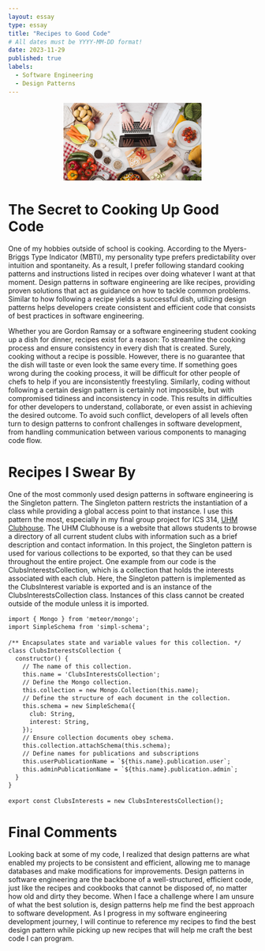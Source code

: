 ```yaml
---
layout: essay
type: essay
title: "Recipes to Good Code"
# All dates must be YYYY-MM-DD format!
date: 2023-11-29
published: true
labels:
  - Software Engineering
  - Design Patterns
---
```

<p align="center">
  <img width="280px" src="../img/cooking.webp"/>
</p>


# The Secret to Cooking Up Good Code
One of my hobbies outside of school is cooking. According to the Myers-Briggs Type Indicator (MBTI), my personality type prefers predictability over intuition and spontaneity. As a result, I prefer following standard cooking patterns and instructions listed in recipes over doing whatever I want at that moment. Design patterns in software engineering are like recipes, providing proven solutions that act as guidance on how to tackle common problems. Similar to how following a recipe yields a successful dish, utilizing design patterns helps developers create consistent and efficient code that consists of best practices in software engineering. 

Whether you are Gordon Ramsay or a software engineering student cooking up a dish for dinner, recipes exist for a reason: To streamline the cooking process and ensure consistency in every dish that is created. Surely, cooking without a recipe is possible. However, there is no guarantee that the dish will taste or even look the same every time. If something goes wrong during the cooking process, it will be difficult for other people of chefs to help if you are inconsistently freestyling. Similarly, coding without following a certain design pattern is certainly not impossible, but with compromised tidiness and inconsistency in code. This results in difficulties for other developers to understand, collaborate, or even assist in achieving the desired outcome. To avoid such conflict, developers of all levels often turn to design patterns to confront challenges in software development, from handling communication between various components to managing code flow. 


# Recipes I Swear By
One of the most commonly used design patterns in software engineering is the Singleton pattern. The Singleton pattern restricts the instantiation of a class while providing a global access point to that instance. I use this pattern the most, especially in my final group project for ICS 314, [UHM Clubhouse](https://github.com/uhm-clubhouse/uhm-clubhouse). The UHM Clubhouse is a website that allows students to browse a directory of all current student clubs with information such as a brief description and contact information. In this project, the Singleton pattern is used for various collections to be exported, so that they can be used throughout the entire project. One example from our code is the ClubsInterestsCollection, which is a collection that holds the interests associated with each club. Here, the Singleton pattern is implemented as the ClubsInterest variable is exported and is an instance of the ClubsInterestsCollection class. Instances of this class cannot be created outside of the module unless it is imported. 

```
import { Mongo } from 'meteor/mongo';
import SimpleSchema from 'simpl-schema';

/** Encapsulates state and variable values for this collection. */
class ClubsInterestsCollection {
  constructor() {
    // The name of this collection.
    this.name = 'ClubsInterestsCollection';
    // Define the Mongo collection.
    this.collection = new Mongo.Collection(this.name);
    // Define the structure of each document in the collection.
    this.schema = new SimpleSchema({
      club: String,
      interest: String,
    });
    // Ensure collection documents obey schema.
    this.collection.attachSchema(this.schema);
    // Define names for publications and subscriptions
    this.userPublicationName = `${this.name}.publication.user`;
    this.adminPublicationName = `${this.name}.publication.admin`;
  }
}

export const ClubsInterests = new ClubsInterestsCollection();
```

# Final Comments
Looking back at some of my code, I realized that design patterns are what enabled my projects to be consistent and efficient, allowing me to manage databases and make modifications for improvements. Design patterns in software engineering are the backbone of a well-structured, efficient code, just like the recipes and cookbooks that cannot be disposed of, no matter how old and dirty they become. When I face a challenge where I am unsure of what the best solution is, design patterns help me find the best approach to software development. As I progress in my software engineering development journey, I will continue to reference my recipes to find the best design pattern while picking up new recipes that will help me craft the best code I can program. 
